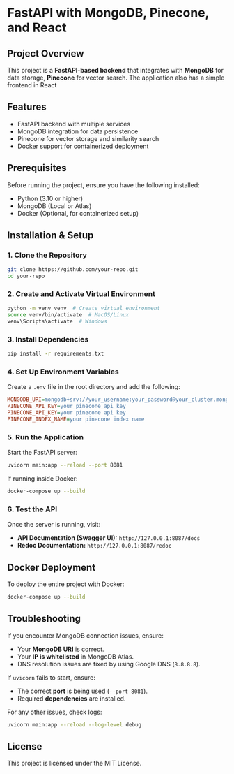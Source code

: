 # FastAPI with MongoDB, Pinecone, and React

## Project Overview
This project is a **FastAPI-based backend** that integrates with **MongoDB** for data storage, **Pinecone** for vector search. The application also has a simple frontend in React

## Features
- FastAPI backend with multiple services
- MongoDB integration for data persistence
- Pinecone for vector storage and similarity search
- Docker support for containerized deployment

## Prerequisites
Before running the project, ensure you have the following installed:
- Python (3.10 or higher)
- MongoDB (Local or Atlas)
- Docker (Optional, for containerized setup)

## Installation & Setup

### 1. Clone the Repository
```sh
git clone https://github.com/your-repo.git
cd your-repo
```

### 2. Create and Activate Virtual Environment
```sh
python -m venv venv  # Create virtual environment
source venv/bin/activate  # MacOS/Linux
venv\Scripts\activate  # Windows
```

### 3. Install Dependencies
```sh
pip install -r requirements.txt
```

### 4. Set Up Environment Variables
Create a `.env` file in the root directory and add the following:
```ini
MONGODB_URI=mongodb+srv://your_username:your_password@your_cluster.mongodb.net/db_name
PINECONE_API_KEY=your_pinecone_api_key
PINECONE_API_KEY=your pinecone api key
PINECONE_INDEX_NAME=your pinecone index name

```

### 5. Run the Application
Start the FastAPI server:
```sh
uvicorn main:app --reload --port 8081
```

If running inside Docker:
```sh
docker-compose up --build
```

### 6. Test the API
Once the server is running, visit:
- **API Documentation (Swagger UI):** `http://127.0.0.1:8087/docs`
- **Redoc Documentation:** `http://127.0.0.1:8087/redoc`


## Docker Deployment
To deploy the entire project with Docker:
```sh
docker-compose up --build
```

## Troubleshooting
If you encounter MongoDB connection issues, ensure:
- Your **MongoDB URI** is correct.
- Your **IP is whitelisted** in MongoDB Atlas.
- DNS resolution issues are fixed by using Google DNS (`8.8.8.8`).

If `uvicorn` fails to start, ensure:
- The correct **port** is being used (`--port 8081`).
- Required **dependencies** are installed.

For any other issues, check logs:
```sh
uvicorn main:app --reload --log-level debug
```

## License
This project is licensed under the MIT License.


